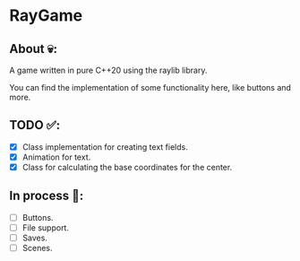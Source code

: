 # RayGame

## About 💀:
A game written in pure C++20 using the raylib library.

You can find the implementation of some functionality here, like buttons and more.

## TODO ✅:

- [X] Class implementation for creating text fields.
- [X] Animation for text.
- [X] Class for calculating the base coordinates for the center.

## In process 📐:

- [ ] Buttons.
- [ ] File support.
- [ ] Saves.
- [ ] Scenes.
